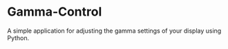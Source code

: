 # Gamma-Control
A simple application for adjusting the gamma settings of your display using Python.
